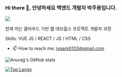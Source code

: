 ### Hi there 👋, 안녕하세요 백엔드 개발자 박주용입니다.
![](https://arturssmirnovs.github.io/github-profile-readme-generator/images/banner.png)

현재 저는 클라우드 기반 웹 데브옵스 프로젝트 개발자 과정

Skills: VUE JS / REACT / JS / HTML / CSS

- 📫 How to reach me: jypark0133@gmail.com 



![Anurag's GitHub stats](https://github-readme-stats.vercel.app/api?username=JUYONG0133&show_icons=true&theme=radical)


[![Top Langs](https://github-readme-stats.vercel.app/api/top-langs/?username=JUYONG0133&exclude_repo=JUYONG0133.github.io&layout=compact)](https://github.com/anuraghazra/github-readme-stats)





